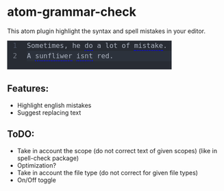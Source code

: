 # atom-grammar-check

This atom plugin highlight the syntax and spell mistakes in your editor.

![Small illustration](ressources/demo.png)

## Features:

* Highlight english mistakes
* Suggest replacing text

## ToDO:

* Take in account the scope (do not correct text of given scopes) (like in spell-check package)
* Optimization?
* Take in account the file type (do not correct for given file types)
* On/Off toggle